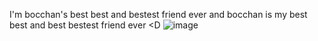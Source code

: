 I'm bocchan's best best and bestest friend ever and bocchan is my best best and best bestest friend ever <D 
![image](https://github.com/bocchansbiggestfan/bocchansbiggestfan/assets/149528543/c2b37710-01c9-4274-8585-fe3050496c1d)
